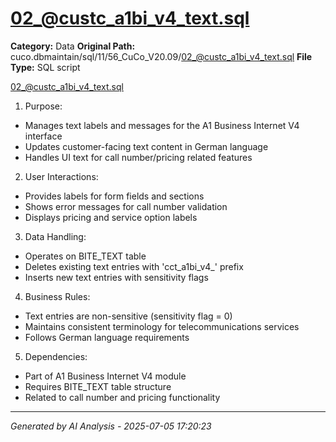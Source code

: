 # 02_@custc_a1bi_v4_text.sql

**Category:** Data
**Original Path:** cuco.dbmaintain/sql/11/56_CuCo_V20.09/02_@custc_a1bi_v4_text.sql
**File Type:** SQL script

02_@custc_a1bi_v4_text.sql
1. Purpose:
- Manages text labels and messages for the A1 Business Internet V4 interface
- Updates customer-facing text content in German language
- Handles UI text for call number/pricing related features

2. User Interactions:
- Provides labels for form fields and sections
- Shows error messages for call number validation
- Displays pricing and service option labels

3. Data Handling:
- Operates on BITE_TEXT table
- Deletes existing text entries with 'cct_a1bi_v4_' prefix
- Inserts new text entries with sensitivity flags

4. Business Rules:
- Text entries are non-sensitive (sensitivity flag = 0)
- Maintains consistent terminology for telecommunications services
- Follows German language requirements

5. Dependencies:
- Part of A1 Business Internet V4 module
- Requires BITE_TEXT table structure
- Related to call number and pricing functionality

---
*Generated by AI Analysis - 2025-07-05 17:20:23*
